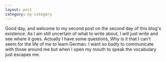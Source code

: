 ```yaml
---
layout: post
category: my-category
---
```


Good day, and welcome to my second post on the second day of this blog's existence. As I am still uncertain of what to write about, I will just write and see where it goes. Actually I have some questions, Why is it that I can't seem for the life of me to learn German. I want so badly to communicate with those around me but when I open my mouth to speak the vocabulary just escapes me.
